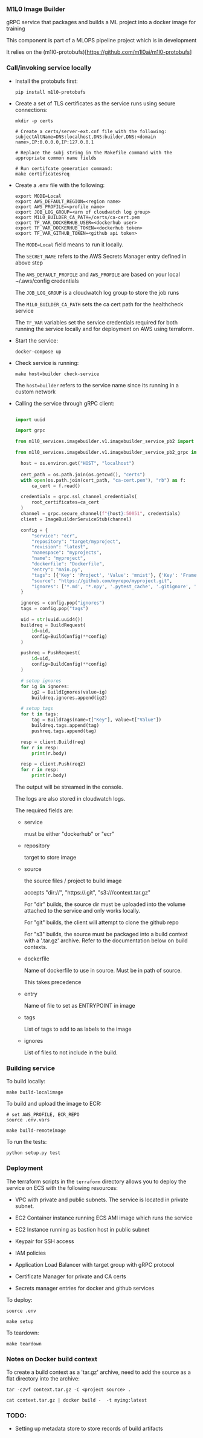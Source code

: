 ### M1L0 Image Builder

gRPC service that packages and builds a ML project into a docker image for training

This component is part of a MLOPS pipeline project which is in development

It relies on the (m1l0-protobufs)[https://github.com/m1l0ai/m1l0-protobufs]


### Call/invoking service locally

* Install the protobufs first:
  ```
  pip install m1l0-protobufs

  ```

* Create a set of TLS certificates as the service runs using secure connections:
  ```
  mkdir -p certs

  # Create a certs/server-ext.cnf file with the following:
  subjectAltName=DNS:localhost,DNS:builder,DNS:<domain name>,IP:0.0.0.0,IP:127.0.0.1

  # Replace the subj string in the Makefile command with the appropriate common name fields

  # Run certifcate generation command:
  make certificatesreq
  ```

* Create a .env file with the following:
  ```
  export MODE=Local
  export AWS_DEFAULT_REGION=<region name>
  export AWS_PROFILE=<profile name>
  export JOB_LOG_GROUP=<arn of cloudwatch log group>
  export M1L0_BUILDER_CA_PATH=/certs/ca-cert.pem
  export TF_VAR_DOCKERHUB_USER=<dockerhub user>
  export TF_VAR_DOCKERHUB_TOKEN=<dockerhub token>
  export TF_VAR_GITHUB_TOKEN=<github api token>
  ```

  The `MODE=Local` field means to run it locally.

  The `SECRET_NAME` refers to the AWS Secrets Manager entry defined in above step

  The `AWS_DEFAULT_PROFILE` and `AWS_PROFILE` are based on your local ~/.aws/config credentials

  
  The `JOB_LOG_GROUP` is a cloudwatch log group to store the job runs

  The `M1L0_BUILDER_CA_PATH` sets the ca cert path for the healthcheck service

  The `TF_VAR` variables set the service credentials required for both running the service locally and for deployment on AWS using terraform.


* Start the service:
  ```
  docker-compose up
  ```

* Check service is running:
  ```
  make host=builder check-service
  ```

  The `host=builder` refers to the service name since its running in a custom network

* Calling the service through gRPC client:
  ```python

  import uuid

  import grpc

  from m1l0_services.imagebuilder.v1.imagebuilder_service_pb2 import BuildRequest, BuildResponse, PushRequest, PushResponse, BuildTags, BuildIgnores, BuildConfig

  from m1l0_services.imagebuilder.v1.imagebuilder_service_pb2_grpc import ImageBuilderServiceStub

    host = os.environ.get("HOST", "localhost")
    
    cert_path = os.path.join(os.getcwd(), "certs")
    with open(os.path.join(cert_path, "ca-cert.pem"), "rb") as f:
        ca_cert = f.read()

    credentials = grpc.ssl_channel_credentials(
        root_certificates=ca_cert
    )
    channel = grpc.secure_channel(f"{host}:50051", credentials)
    client = ImageBuilderServiceStub(channel)

    config = {
        "service": "ecr",
        "repository": "target/myproject",
        "revision": "latest",
        "namespace": "myprojects",
        "name": "myproject",
        "dockerfile": "Dockerfile",
        "entry": "main.py",
        "tags": [{'Key': 'Project', 'Value': 'mnist'}, {'Key': 'Framework', 'Value': 'tensorflow-cpu-2.4.0'}],
        "source": "https://github.com/myrepo/myproject.git",
        "ignores": ['*.md', '*.npy', '.pytest_cache', '.gitignore', '.git', '__pycache__', '*.pyc', 'tmp*', 'checkpoints*', 'models*', 'backups', 'checkpoints', '*.tar.gz', "data"]
    }

    ignores = config.pop("ignores")
    tags = config.pop("tags")

    uid = str(uuid.uuid4())
    buildreq = BuildRequest(
        id=uid,
        config=BuildConfig(**config)
    )

    pushreq = PushRequest(
        id=uid,
        config=BuildConfig(**config)
    )

    # setup ignores
    for ig in ignores:
        ig2 = BuildIgnores(value=ig)
        buildreq.ignores.append(ig2)

    # setup tags
    for t in tags:
        tag = BuildTags(name=t["Key"], value=t["Value"])
        buildreq.tags.append(tag)
        pushreq.tags.append(tag)

    resp = client.Build(req)
    for r in resp:
        print(r.body)

    resp = client.Push(req2)
    for r in resp:
        print(r.body)
  ```

  The output will be streamed in the console.

  The logs are also stored in cloudwatch logs.

  The required fields are:

  * service

    must be either "dockerhub" or "ecr"

  * repository

    target to store image

  * source

    the source files / project to build image

    accepts "dir://<source>", "https://<github repo>.git", "s3://<bucket>/context.tar.gz"

    For "dir" builds, the source dir must be uploaded into the volume attached to the service and only works locally.

    For "git" builds, the client will attempt to clone the github repo

    For "s3" builds, the source must be packaged into a build context with a '.tar.gz' archive. Refer to the documentation below on build contexts.

  * dockerfile

    Name of dockerfile to use in source. Must be in path of source.

    This takes precedence

  * entry

    Name of file to set as ENTRYPOINT in image

  * tags

    List of tags to add to as labels to the image

  * ignores

    List of files to not include in the build.


### Building service

To build locally:
```
make build-localimage
```

To build and upload the image to ECR:
```
# set AWS_PROFILE, ECR_REPO
source .env.vars 

make build-remoteimage
```

To run the tests:
```
python setup.py test
```

### Deployment

The terraform scripts in the `terraform` directory allows you to deploy the service on ECS with the following resources:


* VPC with private and public subnets. The service is located in private subnet.

* EC2 Container instance running ECS AMI image which runs the service

* EC2 Instance running as bastion host in public subnet

* Keypair for SSH access

* IAM policies

* Application Load Balancer with target group with gRPC protocol

* Certificate Manager for private and CA certs

* Secrets manager entries for docker and github services

To deploy:
```
source .env

make setup
```

To teardown:
```
make teardown
```

### Notes on Docker build context

To create a build context as a 'tar.gz' archive, need to add the source as a flat directory into the archive:

```
tar -czvf context.tar.gz -C <project source> .

cat context.tar.gz | docker build -  -t myimg:latest
```

### TODO:

* Setting up metadata store to store records of build artifacts